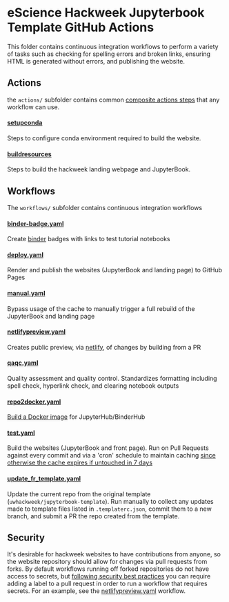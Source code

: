 # eScience Hackweek Jupyterbook Template GitHub Actions

This folder contains continuous integration workflows to perform a variety of tasks such as checking for spelling errors and broken links, ensuring HTML is generated without errors, and publishing the website.

## Actions

the `actions/` subfolder contains common [composite actions steps](https://docs.github.com/en/actions/creating-actions/creating-a-composite-action) that any workflow can use.

#### [setupconda](./actions/setupconda/action.yaml)
Steps to configure conda environment required to build the website.

#### [buildresources](./actions/buildresources/action.yaml)
Steps to build the hackweek landing webpage and JupyterBook.


## Workflows

The `workflows/` subfolder contains continuous integration workflows

#### [binder-badge.yaml](./actions/workflows/binder-badge.yaml)
Create [binder](https://mybinder.readthedocs.io/en/latest/howto/gh-actions-badges.html) badges with links to test tutorial notebooks

#### [deploy.yaml](./actions/workflows/deploy.yaml)
Render and publish the websites (JupyterBook and landing page) to GitHub Pages

#### [manual.yaml](./actions/workflows/manual.yaml)
Bypass usage of the cache to manually trigger a full rebuild of the JupyterBook and landing page

#### [netlifypreview.yaml](./actions/workflows/netlifypreview.yaml)
Creates public preview, via [netlify](https://jupyterbook.org/publish/netlify.html), of changes by building from a PR

#### [qaqc.yaml](./actions/workflows/qaqc.yaml)
Quality assessment and quality control. Standardizes formatting including spell check, hyperlink check, and clearing notebook outputs

#### [repo2docker.yaml](./actions/workflows/repo2docker.yaml)
[Build a Docker image](https://github.com/jupyterhub/repo2docker-action) for JupyterHub/BinderHub

#### [test.yaml](./actions/workflows/test.yaml)
Build the websites (JupyterBook and front page). Run on Pull Requests against every commit and via a 'cron' schedule to maintain caching [since otherwise the cache expires if untouched in 7 days](https://docs.github.com/en/actions/advanced-guides/caching-dependencies-to-speed-up-workflows#usage-limits-and-eviction-policy)

#### [update_fr_template.yaml](./actions/workflows/update_fr_template.yaml)
Update the current repo from the original template (`uwhackweek/jupyterbook-template`). Run manually to collect any updates made to template files listed in `.templaterc.json`, commit them to a new branch, and submit a PR the repo created from the template.

## Security

It's desirable for hackweek websites to have contributions from anyone, so the website repository should allow for changes via pull requests from forks. By default workflows running off forked repositories do not have access to secrets, but [following security best practices](https://securitylab.github.com/research/github-actions-preventing-pwn-requests/) you can require adding a label to a pull request in order to run a workflow that requires secrets. For an example, see the [netlifypreview.yaml](./actions/workflows/netlifypreview.yaml) workflow.
